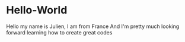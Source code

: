 # Hello-World

Hello my name is Julien, I am from France And I'm pretty much looking forward learning how to create great codes
